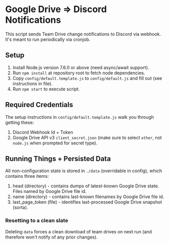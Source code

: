 # Google Drive => Discord Notifications
This script sends Team Drive change notifications to Discord via webhook. It's meant to run periodically via cronjob.

## Setup
1. Install Node.js version 7.6.0 or above (need async/await support).
2. Run `npm install` at repository root to fetch node dependencies.
3. Copy `config/default.template.js` to `config/default.js` and fill out (see instructions in file).
4. Run `npm start` to execute script.

## Required Credentials
The setup instructions in `config/default.template.js` walk you through getting these:

1. Discord Webhook Id + Token
2. Google Drive API v3 `client_secret.json` (make sure to select `other`, not `node.js` when prompted for secret type).

## Running Things + Persisted Data
All non-configuration state is stored in `./data` (overridable in config), which contains three items:
1. head (directory) - contains dumps of latest-known Google Drive state. Files named by Google Drive file id.
2. name (directory) - contains last-known filenames by Google Drive file id.
3. last_page_token (file) - identifies last-processed Google Drive snapshot (sorta).

### Resetting to a clean slate
Deleting `data` forces a clean download of team drives on next run (and therefore won't notify of any prior changes).
